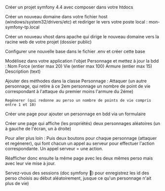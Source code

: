 Créer un projet symfony 4.4 avec composer dans votre htdocs

Créer un nouveau domaine dans votre fichier host (windows/system32/drivers/etc)
et rediriger le vers votre poste local : mon-symfony-tp.local

Créer un nouveau vhost dans apache qui dirige le nouveau domaine vers la racine web de votre projet (dossier public)

Configurer une nouvelle base dans le fichier .env et créer cette base

Modélisez dans votre application l'objet Personnage et mettez à jour la bdd : 
Nom
Force (entier max 20)
Vie (entier max 100)
Armure (entier max 15)
Description (text)

Ajouter des méthodes dans la classe Personnage :
    Attaquer (un autre personnage, qui retire à ce 2em personnage un nombre de point de vie 
    correspondant à l'attaque du premier moins l'armure du 2éme)

    Regénerer (qui redonne au perso un nombre de points de vie compris entre 1 et 10)

Créer une page pour ajouter un personnage en bdd via un formulaire

Créer une page qui affiche (les propriétés) deux personnages aléatoires (un à  gauche de l'écran, un à droite)

Pour aller plus loin :
Puis deux boutons pour chaque personnage (attaquer et regénerer), qui font chacun un appel au serveur pour effectuer l'action correspondante.
Un appel serveur = une action.

Réafficher donc ensuite la même page avec les deux mêmes perso mais avec leur vie mise à jour.

Servez-vous des sessions (doc symfony 🙂) pour enregistrez les id des perso choisis au début aléatoirement,
jusque ce qu'un personnage n'ait plus de vie) 